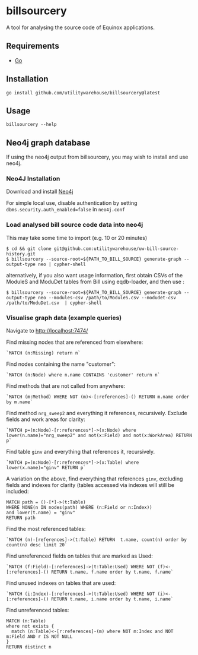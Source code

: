 # billsourcery

A tool for analysing the source code of Equinox applications.

## Requirements

* [Go](https://golang.org/)

## Installation

    go install github.com/utilitywarehouse/billsourcery@latest

## Usage

    billsourcery --help

## Neo4j graph database

If using the neo4j output from billsourcery, you may wish to install and use neo4j.

### Neo4J Installation

Download and install [Neo4j](https://neo4j.com/)

For simple local use, disable authentication by setting `dbms.security.auth_enabled=false` in `neo4j.conf`

### Load analysed bill source code data into neo4j

This may take some time to import (e.g. 10 or 20 minutes)

    $ cd && git clone git@github.com:utilitywarehouse/uw-bill-source-history.git
    $ billsourcery --source-root=${PATH_TO_BILL_SOURCE} generate-graph --output-type neo | cypher-shell

alternatively, if you also want usage information, first obtain CSVs of the ModuleS and ModuDet tables
from Bill using eqdb-loader, and then use :

    $ billsourcery --source-root=${PATH_TO_BILL_SOURCE} generate-graph --output-type neo --modules-csv /path/to/ModuleS.csv --modudet-csv /path/to/ModuDet.csv  | cypher-shell

### Visualise graph data (example queries)

Navigate to [http://localhost:7474/](http://localhost:7474/)

Find missing nodes that are referenced from elsewhere:

    `MATCH (n:Missing) return n`

Find nodes containing the name "customer":

    `MATCH (n:Node) where n.name CONTAINS 'customer' return n`

Find methods that are not called from anywhere:

    `MATCH (m:Method) WHERE NOT (m)<-[:references]-() RETURN m.name order by m.name`

Find method `nrg_sweep2` and everything it references, recursively.  Exclude fields and work areas for clarity:

    `MATCH p=(n:Node)-[r:references*]->(x:Node) where lower(n.name)="nrg_sweep2" and not(x:Field) and not(x:WorkArea) RETURN p`

Find table `ginv` and everything that references it, recursively.

    `MATCH p=(n:Node)-[r:references*]->(x:Table) where lower(x.name)="ginv" RETURN p`

A variation on the above, find everything that references `ginv`, excluding fields and indexes for clarity (tables accessed via indexes will still be included:

```
MATCH path = ()-[*]->(t:Table)
WHERE NONE(n IN nodes(path) WHERE (n:Field or n:Index))
and lower(t.name) = "ginv"
RETURN path
```

Find the most referenced tables:

    `MATCH (n)-[references]->(t:Table) RETURN  t.name, count(n) order by count(n) desc limit 20`

Find unreferenced fields on tables that are marked as Used:

    `MATCH (f:Field)-[:references]->(t:Table:Used) WHERE NOT (f)<-[:references]-() RETURN t.name, f.name order by t.name, f.name`

Find unused indexes on tables that are used:

    `MATCH (i:Index)-[:references]->(t:Table:Used) WHERE NOT (i)<-[:references]-() RETURN t.name, i.name order by t.name, i.name`

Find unreferenced tables:

```
MATCH (n:Table)
where not exists {
  match (n:Table)<-[r:references]-(m) where NOT m:Index and NOT m:Field AND r IS NOT NULL
}
RETURN distinct n
```

